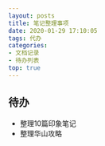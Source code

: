 ```yaml
---
layout: posts
title: 笔记整理事项
date: 2020-01-29 17:10:05
tags: 代办
categories: 
- 文档记录
- 待办列表
top: true
---
```


## 待办

- 整理10篇印象笔记
- 整理华山攻略

